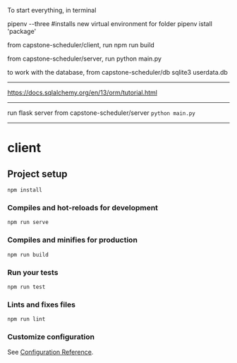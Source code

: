 To start everything, in terminal

pipenv --three #installs new virtual environment for folder
pipenv istall 'package'

from capstone-scheduler/client, run
npm run build

from capstone-scheduler/server, run
python main.py

to work with the database, from capstone-scheduler/db
sqlite3 userdata.db

---------------------------------------

https://docs.sqlalchemy.org/en/13/orm/tutorial.html

---------------------------------------

run flask server from capstone-scheduler/server
`
python main.py
`

-----------------------------------------------

# client

## Project setup
```
npm install
```

### Compiles and hot-reloads for development
```
npm run serve
```

### Compiles and minifies for production
```
npm run build
```

### Run your tests
```
npm run test
```

### Lints and fixes files
```
npm run lint
```

### Customize configuration
See [Configuration Reference](https://cli.vuejs.org/config/).
